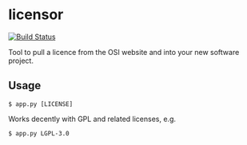 # licensor
[![Build Status](https://travis-ci.org/zuzak/licensor.svg?branch=master)](https://travis-ci.org/zuzak/licensor)

Tool to pull a licence from the OSI website and into your new software project.

## Usage
```
$ app.py [LICENSE]
```

Works decently with GPL and related licenses, e.g.
```
$ app.py LGPL-3.0
```
